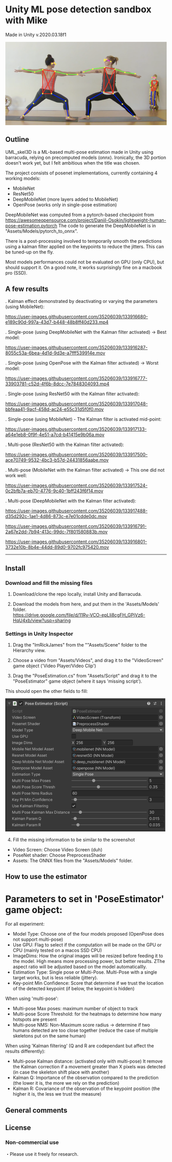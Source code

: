 # Unity ML pose detection sandbox with Mike
Made in Unity v.2020.03.18f1</br>

![Yoga.png](Assets/Screenshots/Yoga.png)

## Outline
UML_skel3D is a ML-based multi-pose estimation made in Unity using barracuda, relying on precomputed models (onnx). Ironically, the 3D portion doesn't work yet, but I felt ambitious when the title was chosen. </br>

The project consists of posenet implementations, currently containing 4 working models:
- MobileNet
- ResNet50
- DeepMobileNet (more layers added to MobileNet) 
- OpenPose (works only in single-pose estimation)

DeepMobileNet was computed from a pytorch-based checkpoint from https://awesomeopensource.com/project/Daniil-Osokin/lightweight-human-pose-estimation.pytorch
The code to generate the DeepMobileNet is in "Assets/Models/pytorch_to_onnx".

There is a post-processing involved to temporarily smooth the predictions using a kalman filter applied on the keypoints to reduce the jitters. This can be tuned-up on the fly.

Most models performances could not be evaluated on GPU (only CPU), but should support it. On a good note, it works surprisingly fine on a macbook pro (SSD). </br>


## A few results

. Kalman effect demonstrated by deactivating or varying the parameters (using MobileNet):

https://user-images.githubusercontent.com/35206039/133916680-e189c90d-997a-43d7-b448-48b8ff40d233.mp4

. Single-pose (using DeepMobileNet with the Kalman filter activated) -> Best model:

https://user-images.githubusercontent.com/35206039/133916287-8055c53a-6bea-4d1d-9d3e-a7fff539914e.mov

. Single-pose (using OpenPose with the Kalman filter activated) -> Worst model:

https://user-images.githubusercontent.com/35206039/133916777-33903781-c52d-4f6b-8dcc-7e7848304093.mp4

. Single-pose (using ResNet50 with the Kalman filter activated):

https://user-images.githubusercontent.com/35206039/133917048-bbfeaa41-9acf-458d-ac24-e55c31d5f0f0.mov

. Single-pose (using MobileNet) - The Kalman filter is activated mid-point:

https://user-images.githubusercontent.com/35206039/133917133-a64e1eb8-0f9f-4e51-a7cd-b41415e9b06a.mov

. Multi-pose (ResNet50 with the Kalman filter activated):

https://user-images.githubusercontent.com/35206039/133917500-ace70749-9532-4bc3-b57d-24431856aabe.mov

. Multi-pose (MobileNet with the Kalman filter activated) -> This one did not work well:

https://user-images.githubusercontent.com/35206039/133917524-0c2bfb7a-eb70-4776-9c40-1bff243f6f14.mov

. Multi-pose (DeepMobileNet with the Kalman filter activated):

https://user-images.githubusercontent.com/35206039/133917488-d35d292c-1ae1-4d86-873c-e7e01cdde0dc.mov

https://user-images.githubusercontent.com/35206039/133916791-2a67e2dd-7b94-413c-99dc-7f801580883b.mov

https://user-images.githubusercontent.com/35206039/133916801-3732e10b-8b4e-44dd-89d0-9702fc975420.mov



------------

## Install
### Download and fill the missing files

1. Download/clone the repo locally, install Unity and Barracuda.</br>

2. Download the models from here, and put them in the 'Assets/Models' folder.</br>
https://drive.google.com/file/d/11Ry-VCO-epLli8cgFH_GPjVz6-HqU4xb/view?usp=sharing
 
### Settings in Unity Inspector

1. Drag the "ImRickJames" from the ""Assets/Scene" folder to the Hierarchy view.</br>

2. Choose a video from "Assets/Videos", and drag it to the "VideoScreen" game object ('Video Player/Video Clip') </br>

3. Drag the "PoseEstimation.cs" from "Assets/Script" and drag it to the "PoseEstimator" game object (where it says 'missing script'). </br>

This should open the other fields to fill:

<img src="Assets/Screenshots/PoseEstimator.png" width="500">

4. Fill the missing information to be similar to the screenshot

- Video Screen: Choose Video Screen (duh)
- PoseNet shader: Choose PreprocessShader
- Assets: The ONNX files from the "Assets/Models" folder. 

## How to use the estimator

# Parameters to set in 'PoseEstimator' game object:

For all experiment:
- Model Type: Choose one of the four models proposed (OpenPose does not support multi-pose)
- Use GPU: Flag to select if the computation will be made on the GPU or CPU (mainly tested on a macos SSD CPU)
- ImageDims: How the original images will be resized before feeding it to the model. High means more processing power, but better results. ZThe aspect ratio will be adjusted based on the model automaticallly.
- Estimation Type: Single pose or Multi-Pose. Multi-Pose with a single target works, but is less reliable (jittery).
- Key-point Min Confidence: Score that determine if we trust the location of the detected keypoint (if below, the keypoint is hidden)

When using 'multi-pose':
- Multi-pose Max poses: maximum number of object to track
- Multi-pose Score Threshold: for the heatmaps to determine how many hotspots are present
- Multi-pose NMS: Non-Maximum score radius -> determine if two humans detected are too close together (reduce the case of multiple skeletons put on the same human)

When using 'Kalman filtering' (Q and R are codependant but affect the results differently):
- Multi-pose Kalman distance: (activated only with multi-pose) It remove the Kalman correction if a movement greater than X pixels was detected (in case the skeleton shift place with another)
- Kalman Q: Importance of the observation compared to the prediction (the lower it is, the more we rely on the prediction)
- Kalman R: Covariance of the observation of the keypoint position (the higher it is, the less we trust the measure)

## General comments

## License
### Non-commercial use</br>
・Please use it freely for research. </br>

</br></br>
  

